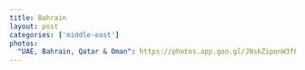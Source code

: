 ```yaml
---
title: Bahrain
layout: post
categories: ['middle-east']
photos:
  "UAE, Bahrain, Qatar & Oman": https://photos.app.goo.gl/JNskZiponW3fET3r9
---
```

